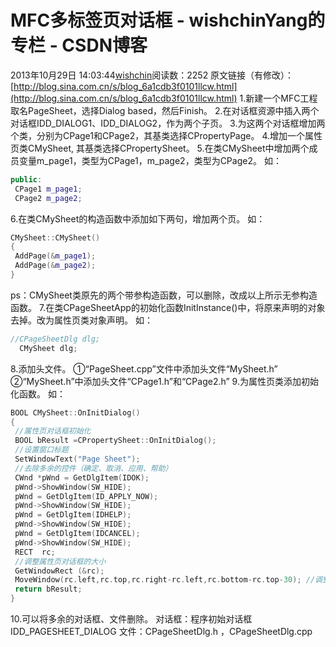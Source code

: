 # MFC多标签页对话框 - wishchinYang的专栏 - CSDN博客
2013年10月29日 14:03:44[wishchin](https://me.csdn.net/wishchin)阅读数：2252
原文链接（有修改）：[http://blog.sina.com.cn/s/blog_6a1cdb3f0101llcw.html](http://blog.sina.com.cn/s/blog_6a1cdb3f0101llcw.html)
1.新建一个MFC工程
取名PageSheet，选择Dialog based，然后Finish。
2.在对话框资源中插入两个对话框IDD_DIALOG1、IDD_DIALOG2，作为两个子页。
3.为这两个对话框增加两个类，分别为CPage1和CPage2，其基类选择CPropertyPage。
4.增加一个属性页类CMySheet, 其基类选择CPropertySheet。 
5.在类CMySheet中增加两个成员变量m_page1，类型为CPage1，m_page2，类型为CPage2。
如：
```cpp
public:
 CPage1 m_page1;
 CPage2 m_page2;
```
6.在类CMySheet的构造函数中添加如下两句，增加两个页。
如：
```cpp
CMySheet::CMySheet()
{
 AddPage(&m_page1);
 AddPage(&m_page2);
}
```
ps：CMySheet类原先的两个带参构造函数，可以删除，改成以上所示无参构造函数。
7.在类CPageSheetApp的初始化函数InitInstance()中，将原来声明的对象去掉。改为属性页类对象声明。
如：
```cpp
//CPageSheetDlg dlg;
  CMySheet dlg;
```
8.添加头文件。
①“PageSheet.cpp”文件中添加头文件“MySheet.h”
②“MySheet.h”中添加头文件“CPage1.h”和“CPage2.h”
9.为属性页类添加初始化函数。
如：
```cpp
BOOL CMySheet::OnInitDialog()
{
 //属性页对话框初始化
 BOOL bResult =CPropertySheet::OnInitDialog();
 //设置窗口标题
 SetWindowText("Page Sheet");
 //去除多余的控件（确定、取消、应用、帮助）
 CWnd *pWnd = GetDlgItem(IDOK);
 pWnd->ShowWindow(SW_HIDE);
 pWnd = GetDlgItem(ID_APPLY_NOW);
 pWnd->ShowWindow(SW_HIDE);
 pWnd = GetDlgItem(IDHELP);
 pWnd->ShowWindow(SW_HIDE);
 pWnd = GetDlgItem(IDCANCEL);
 pWnd->ShowWindow(SW_HIDE);
 RECT  rc; 
 //调整属性页对话框的大小 
 GetWindowRect (&rc); 
 MoveWindow(rc.left,rc.top,rc.right-rc.left,rc.bottom-rc.top-30); //调整窗口 
 return bResult;
}
```
10.可以将多余的对话框、文件删除。
对话框：程序初始对话框IDD_PAGESHEET_DIALOG
文件：CPageSheetDlg.h ，CPageSheetDlg.cpp
